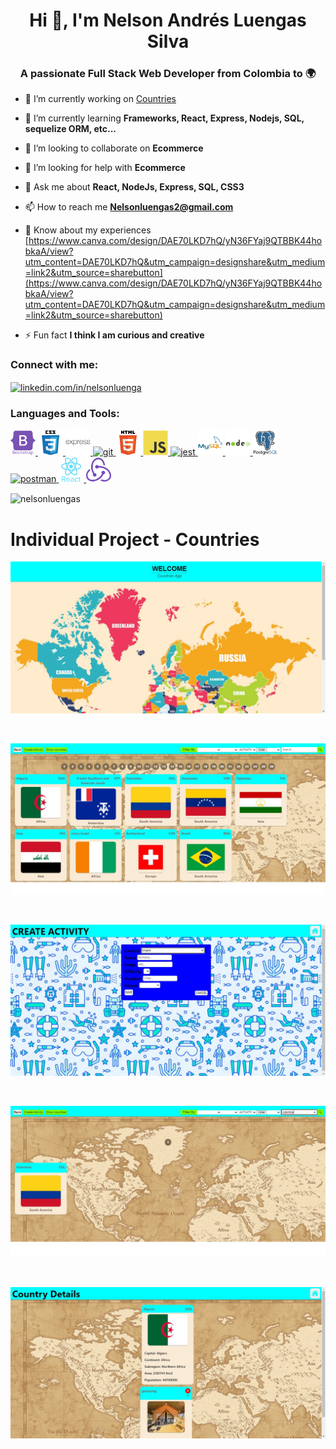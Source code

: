 <h1 align="center">Hi 👋, I'm Nelson Andrés Luengas Silva</h1>
<h3 align="center">A passionate Full Stack Web Developer from Colombia to 🌍</h3>

- 🔭 I’m currently working on [Countries](https://github.com/NELSONLUENGAS/PI_COUNTRIES)

- 🌱 I’m currently learning **Frameworks, React, Express, Nodejs, SQL, sequelize ORM, etc...**

- 👯 I’m looking to collaborate on **Ecommerce**

- 🤝 I’m looking for help with **Ecommerce**

- 💬 Ask me about **React, NodeJs, Express, SQL, CSS3**

- 📫 How to reach me **Nelsonluengas2@gmail.com**

- 📄 Know about my experiences [https://www.canva.com/design/DAE70LKD7hQ/yN36FYaj9QTBBK44hobkaA/view?utm_content=DAE70LKD7hQ&utm_campaign=designshare&utm_medium=link2&utm_source=sharebutton](https://www.canva.com/design/DAE70LKD7hQ/yN36FYaj9QTBBK44hobkaA/view?utm_content=DAE70LKD7hQ&utm_campaign=designshare&utm_medium=link2&utm_source=sharebutton)

- ⚡ Fun fact **I think I am curious and creative**

<h3 align="left">Connect with me:</h3>
<p align="left">
<a href="https://linkedin.com/in/nelsonluengas" target="blank"><img align="center" src="https://raw.githubusercontent.com/rahuldkjain/github-profile-readme-generator/master/src/images/icons/Social/linked-in-alt.svg" alt="linkedin.com/in/nelsonluenga" height="30" width="40" /></a>
</p>

<h3 align="left">Languages and Tools:</h3>
<p align="left"> <a href="https://getbootstrap.com" target="_blank" rel="noreferrer"> <img src="https://raw.githubusercontent.com/devicons/devicon/master/icons/bootstrap/bootstrap-plain-wordmark.svg" alt="bootstrap" width="40" height="40"/> </a> <a href="https://www.w3schools.com/css/" target="_blank" rel="noreferrer"> <img src="https://raw.githubusercontent.com/devicons/devicon/master/icons/css3/css3-original-wordmark.svg" alt="css3" width="40" height="40"/> </a> <a href="https://expressjs.com" target="_blank" rel="noreferrer"> <img src="https://raw.githubusercontent.com/devicons/devicon/master/icons/express/express-original-wordmark.svg" alt="express" width="40" height="40"/> </a> <a href="https://git-scm.com/" target="_blank" rel="noreferrer"> <img src="https://www.vectorlogo.zone/logos/git-scm/git-scm-icon.svg" alt="git" width="40" height="40"/> </a> <a href="https://www.w3.org/html/" target="_blank" rel="noreferrer"> <img src="https://raw.githubusercontent.com/devicons/devicon/master/icons/html5/html5-original-wordmark.svg" alt="html5" width="40" height="40"/> </a> <a href="https://developer.mozilla.org/en-US/docs/Web/JavaScript" target="_blank" rel="noreferrer"> <img src="https://raw.githubusercontent.com/devicons/devicon/master/icons/javascript/javascript-original.svg" alt="javascript" width="40" height="40"/> </a> <a href="https://jestjs.io" target="_blank" rel="noreferrer"> <img src="https://www.vectorlogo.zone/logos/jestjsio/jestjsio-icon.svg" alt="jest" width="40" height="40"/> </a> <a href="https://www.mysql.com/" target="_blank" rel="noreferrer"> <img src="https://raw.githubusercontent.com/devicons/devicon/master/icons/mysql/mysql-original-wordmark.svg" alt="mysql" width="40" height="40"/> </a> <a href="https://nodejs.org" target="_blank" rel="noreferrer"> <img src="https://raw.githubusercontent.com/devicons/devicon/master/icons/nodejs/nodejs-original-wordmark.svg" alt="nodejs" width="40" height="40"/> </a> <a href="https://www.postgresql.org" target="_blank" rel="noreferrer"> <img src="https://raw.githubusercontent.com/devicons/devicon/master/icons/postgresql/postgresql-original-wordmark.svg" alt="postgresql" width="40" height="40"/> </a> <a href="https://postman.com" target="_blank" rel="noreferrer"> <img src="https://www.vectorlogo.zone/logos/getpostman/getpostman-icon.svg" alt="postman" width="40" height="40"/> </a> <a href="https://reactjs.org/" target="_blank" rel="noreferrer"> <img src="https://raw.githubusercontent.com/devicons/devicon/master/icons/react/react-original-wordmark.svg" alt="react" width="40" height="40"/> </a> <a href="https://redux.js.org" target="_blank" rel="noreferrer"> <img src="https://raw.githubusercontent.com/devicons/devicon/master/icons/redux/redux-original.svg" alt="redux" width="40" height="40"/> </a> </p>

<p><img align="center" src="https://github-readme-stats.vercel.app/api/top-langs?username=nelsonluengas&show_icons=true&locale=en&layout=compact" alt="nelsonluengas" /></p>


# Individual Project - Countries

<p align="center">
  <img height="" src="./assets/3.jpg" />
</p>
<br/>
<p align="center">
  <img height="" src="./assets/2.jpg" />
</p>
<br/>
<p align="center">
  <img height="" src="./assets/4.jpg" />
</p>
<br/>
<p align="center">
  <img height="" src="./assets/5.jpg" />
</p>
<br/>
<p align="center">
  <img height="" src="./assets/1.jpg" />
</p>